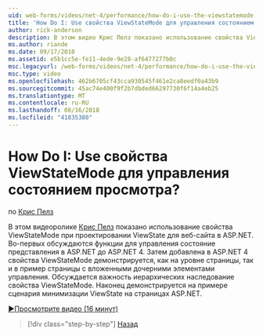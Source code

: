```yaml
---
uid: web-forms/videos/net-4/performance/how-do-i-use-the-viewstatemode-property-for-managing-viewstate
title: 'How Do I: Use свойства ViewStateMode для управления состоянием просмотра? | Документы Майкрософт'
author: rick-anderson
description: В этом видео Крис Пелз показано использование свойства ViewStateMode при проектировании ViewState для веб-сайта в ASP.NET.
ms.author: riande
ms.date: 09/17/2010
ms.assetid: e5b1cc5e-fe11-4ede-9e28-af6477277b0c
msc.legacyurl: /web-forms/videos/net-4/performance/how-do-i-use-the-viewstatemode-property-for-managing-viewstate
msc.type: video
ms.openlocfilehash: 462b6705cf43cca930545f461e2ca8eedf0a43b9
ms.sourcegitcommit: 45ac74e400f9f2b7dbded66297730f6f14a4eb25
ms.translationtype: MT
ms.contentlocale: ru-RU
ms.lasthandoff: 08/16/2018
ms.locfileid: "41835380"
---
```

<a name="how-do-i-use-the-viewstatemode-property-for-managing-viewstate"></a>How Do I: Use свойства ViewStateMode для управления состоянием просмотра?
====================
по [Крис Пелз](https://twitter.com/chrispels)

В этом видеоролике [Крис Пелз](http://www.idevtech.com) показано использование свойства ViewStateMode при проектировании ViewState для веб-сайта в ASP.NET. Во-первых обсуждаются функции для управления состояние представления в ASP.NET до ASP.NET 4. Затем добавлена в ASP.NET 4 свойства ViewStateMode демонстрируется, как на уровне страницы, так и в пример страницы с вложенными дочерними элементами управления. Обсуждается важность иерархических наследование свойства ViewStateMode. Наконец демонстрируется на примере сценария минимизации ViewState на страницах ASP.NET.

[&#9654;Просмотрите видео (16 минут)](https://channel9.msdn.com/Blogs/ASP-NET-Site-Videos/how-do-i-use-the-viewstatemode-property-for-managing-viewstate)

> [!div class="step-by-step"]
> [Назад](aspnet-4-quick-hit-easy-state-compression.md)
